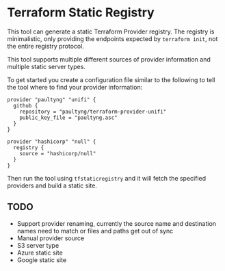 # Terraform Static Registry

This tool can generate a static Terraform Provider registry. The registry is minimalistic, only providing the endpoints expected by `terraform init`, not the entire registry protocol.

This tool supports multiple different sources of provider information and multiple static server types.

To get started you create a configuration file similar to the following to tell the tool where to find your provider information:

```hcl
provider "paultyng" "unifi" {
  github {
    repository = "paultyng/terraform-provider-unifi"
    public_key_file = "paultyng.asc"
  }
}

provider "hashicorp" "null" {
  registry {
    source = "hashicorp/null"
  }
}
```

Then run the tool using `tfstaticregistry` and it will fetch the specified providers and build a static site.

## TODO

* Support provider renaming, currently the source name and destination names need to match or files and paths get out of sync
* Manual provider source
* S3 server type
* Azure static site
* Google static site
